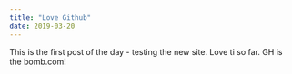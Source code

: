 ```yaml
---
title: "Love Github"
date: 2019-03-20
---
```


This is the first post of the day - testing the new site. Love ti so far. GH is the bomb.com!
